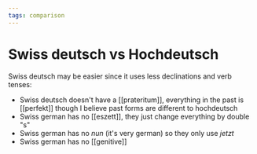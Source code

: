 ```yaml
---
tags: comparison
---
```


# Swiss deutsch vs Hochdeutsch
Swiss deutsch may be easier since it uses less declinations and verb tenses:

* Swiss deutsch doesn't have a [[prateritum]], everything in the past is [[perfekt]] though I believe past forms are different to hochdeutsch
* Swiss german has no [[eszett]], they just change everything by double "s"
* Swiss german has no *nun* (it's very german) so they only use *jetzt*
* Swiss german has no [[genitive]]
